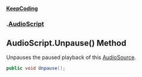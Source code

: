#### [KeepCoding](index.md 'index')
### [](.md '').[AudioScript](AudioScript.md 'AudioScript')
## AudioScript.Unpause() Method
Unpauses the paused playback of this [AudioSource](AudioScript_AudioSource.md 'global::AudioScript.AudioSource').  
```csharp
public void Unpause();
```

